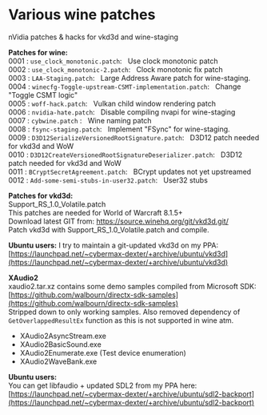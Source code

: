 # Various wine patches
nVidia patches &amp; hacks for vkd3d and wine-staging

**Patches for wine:**  
0001 : `use_clock_monotonic.patch`:&nbsp;&nbsp;	Use clock monotonic patch  
0002 : `use_clock_monotonic-2.patch`:&nbsp;&nbsp; Clock monotonic fix patch  
0003 : `LAA-Staging.patch`:&nbsp;&nbsp;	Large Address Aware patch for wine-staging.  
0004 : `winecfg-Toggle-upstream-CSMT-implementation.patch`:&nbsp;&nbsp; Change "Toggle CSMT logic"  
0005 : `woff-hack.patch`:&nbsp;&nbsp; Vulkan child window rendering patch  
0006 : `nvidia-hate.patch`:&nbsp;&nbsp; Disable compiling nvapi for wine-staging  
0007 : `cybwine.patch` :&nbsp;&nbsp; Wine naming patch  
0008 : `fsync-staging.patch`:&nbsp;&nbsp; Implement "FSync" for wine-staging.  
0009 : `D3D12SerializeVersionedRootSignature.patch`:&nbsp;&nbsp; D3D12 patch needed for vkd3d and WoW  
0010 : `D3D12CreateVersionedRootSignatureDeserializer.patch`:&nbsp;&nbsp; D3D12 patch needed for vkd3d and WoW  
0011 : `BCryptSecretAgreement.patch`:&nbsp;&nbsp; BCrypt updates not yet upstreamed  
0012 : `Add-some-semi-stubs-in-user32.patch`:&nbsp;&nbsp; User32 stubs  

**Patches for vkd3d:**  
Support_RS_1.0_Volatile.patch  
This patches are needed for World of Warcraft 8.1.5+  
Download latest GIT from: https://source.winehq.org/git/vkd3d.git/  
Patch vkd3d with Support_RS_1.0_Volatile.patch and compile.  

**Ubuntu users:**
I try to maintain a git-updated vkd3d on my PPA: [https://launchpad.net/~cybermax-dexter/+archive/ubuntu/vkd3d](https://launchpad.net/~cybermax-dexter/+archive/ubuntu/vkd3d)  

**XAudio2**  
xaudio2.tar.xz contains some demo samples compiled from Microsoft SDK:  
[https://github.com/walbourn/directx-sdk-samples](https://github.com/walbourn/directx-sdk-samples)  
Stripped down to only working samples. Also removed dependency of `GetOverlappedResultEx` function as this is not supported in wine atm.  
 - XAudio2AsyncStream.exe  
 - XAudio2BasicSound.exe  
 - XAudio2Enumerate.exe (Test device enumeration)  
 - XAudio2WaveBank.exe  

**Ubuntu users:**  
You can get libfaudio + updated SDL2 from my PPA here: [https://launchpad.net/~cybermax-dexter/+archive/ubuntu/sdl2-backport](https://launchpad.net/~cybermax-dexter/+archive/ubuntu/sdl2-backport)  
